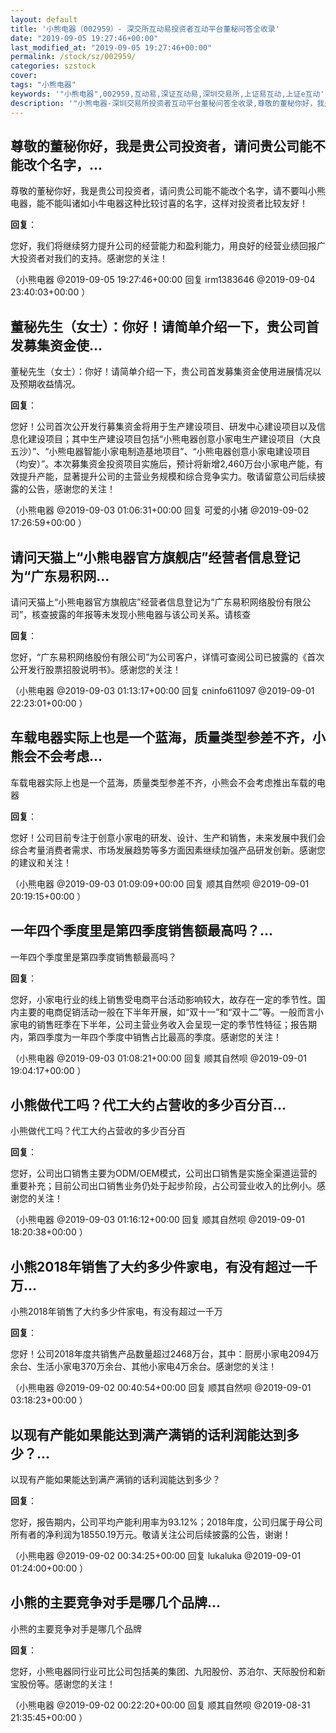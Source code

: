 ```yaml
---
layout: default
title: '小熊电器（002959）- 深交所互动易投资者互动平台董秘问答全收录'
date: "2019-09-05 19:27:46+00:00"
last_modified_at: "2019-09-05 19:27:46+00:00"
permalink: /stock/sz/002959/
categories: szstock
cover: 
tags: "小熊电器"
keywords: '"小熊电器",002959,互动易,深证互动易,深圳交易所,上证易互动,上证e互动'
description: '"小熊电器-深圳交易所投资者互动平台董秘问答全收录,尊敬的董秘你好，我是贵公司投资者，请问贵公司能不能改个名字，请不要叫小熊电器，能不能叫诸如小牛电器这种比较讨喜的名字，这样对投资者比较友好！"'
---
```


## 尊敬的董秘你好，我是贵公司投资者，请问贵公司能不能改个名字，...

尊敬的董秘你好，我是贵公司投资者，请问贵公司能不能改个名字，请不要叫小熊电器，能不能叫诸如小牛电器这种比较讨喜的名字，这样对投资者比较友好！

**回复**：

您好，我们将继续努力提升公司的经营能力和盈利能力，用良好的经营业绩回报广大投资者对我们的支持。感谢您的关注！ 

（小熊电器  @2019-09-05 19:27:46+00:00 回复 irm1383646  @2019-09-04 23:40:03+00:00 ）

## 董秘先生（女士）：你好！请简单介绍一下，贵公司首发募集资金使...

董秘先生（女士）：你好！请简单介绍一下，贵公司首发募集资金使用进展情况以及预期收益情况。

**回复**：

您好！公司首次公开发行募集资金将用于生产建设项目、研发中心建设项目以及信息化建设项目；其中生产建设项目包括“小熊电器创意小家电生产建设项目（大良五沙）”、“小熊电器智能小家电制造基地项目”、“小熊电器创意小家电建设项目（均安）”。本次募集资金投资项目实施后，预计将新增2,460万台小家电产能，有效提升产能，显著提升公司的主营业务规模和综合竞争实力。敬请留意公司后续披露的公告，感谢您的关注！ 

（小熊电器  @2019-09-03 01:06:31+00:00 回复 可爱的小猪  @2019-09-02 17:26:59+00:00 ）

## 请问天猫上“小熊电器官方旗舰店”经营者信息登记为“广东易积网...

请问天猫上“小熊电器官方旗舰店”经营者信息登记为“广东易积网络股份有限公司”，核查披露的年报等未发现小熊电器与该公司关系。请核查

**回复**：

您好，“广东易积网络股份有限公司”为公司客户，详情可查阅公司已披露的《首次公开发行股票招股说明书》。感谢您的关注！ 

（小熊电器  @2019-09-03 01:13:17+00:00 回复 cninfo611097  @2019-09-01 22:23:01+00:00 ）

## 车载电器实际上也是一个蓝海，质量类型参差不齐，小熊会不会考虑...

车载电器实际上也是一个蓝海，质量类型参差不齐，小熊会不会考虑推出车载的电器

**回复**：

您好！公司目前专注于创意小家电的研发、设计、生产和销售，未来发展中我们会综合考量消费者需求、市场发展趋势等多方面因素继续加强产品研发创新。感谢您的建议和关注！ 

（小熊电器  @2019-09-03 01:09:09+00:00 回复 顺其自然呗  @2019-09-01 20:19:15+00:00 ）

## 一年四个季度里是第四季度销售额最高吗？...

一年四个季度里是第四季度销售额最高吗？

**回复**：

您好，小家电行业的线上销售受电商平台活动影响较大，故存在一定的季节性。国内主要的电商促销活动一般在下半年开展，如“双十一”和“双十二”等。一般而言小家电的销售旺季在下半年，公司主营业务收入会呈现一定的季节性特征；报告期内，第四季度为一年四个季度中销售占比最高的季度。感谢您的关注！ 

（小熊电器  @2019-09-03 01:08:21+00:00 回复 顺其自然呗  @2019-09-01 19:04:17+00:00 ）

## 小熊做代工吗？代工大约占营收的多少百分百...

小熊做代工吗？代工大约占营收的多少百分百

**回复**：

您好，公司出口销售主要为ODM/OEM模式，公司出口销售是实施全渠道运营的重要补充；目前公司出口销售业务仍处于起步阶段，占公司营业收入的比例小。感谢您的关注！ 

（小熊电器  @2019-09-03 01:16:12+00:00 回复 顺其自然呗  @2019-09-01 18:20:38+00:00 ）

## 小熊2018年销售了大约多少件家电，有没有超过一千万...

小熊2018年销售了大约多少件家电，有没有超过一千万

**回复**：

您好！公司2018年度共销售产品数量超过2468万台，其中：厨房小家电2094万余台、生活小家电370万余台、其他小家电4万余台。感谢您的关注！ 

（小熊电器  @2019-09-02 00:40:54+00:00 回复 顺其自然呗  @2019-09-01 03:18:23+00:00 ）

## 以现有产能如果能达到满产满销的话利润能达到多少？...

以现有产能如果能达到满产满销的话利润能达到多少？

**回复**：

您好，报告期内，公司平均产能利用率为93.12%；2018年度，公司归属于母公司所有者的净利润为18550.19万元。敬请关注公司后续披露的公告，谢谢！ 

（小熊电器  @2019-09-02 00:34:25+00:00 回复 lukaluka  @2019-09-01 01:24:00+00:00 ）

## 小熊的主要竞争对手是哪几个品牌...

小熊的主要竞争对手是哪几个品牌

**回复**：

您好，小熊电器同行业可比公司包括美的集团、九阳股份、苏泊尔、天际股份和新宝股份等。感谢您的关注！ 

（小熊电器  @2019-09-02 00:22:20+00:00 回复 顺其自然呗  @2019-08-31 21:35:45+00:00 ）

